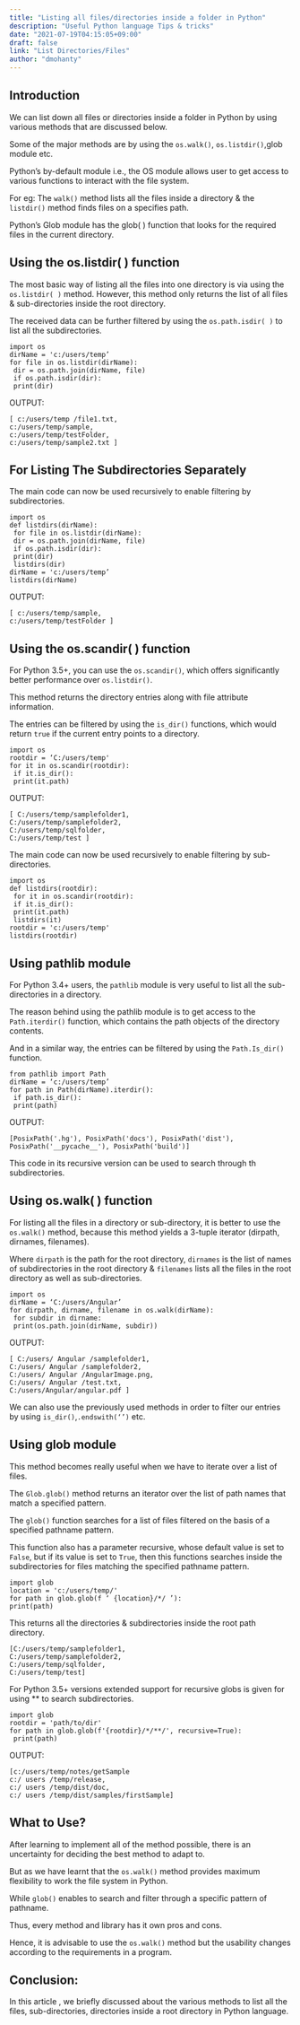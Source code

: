 ```yaml
---
title: "Listing all files/directories inside a folder in Python"
description: "Useful Python language Tips & tricks"
date: "2021-07-19T04:15:05+09:00"
draft: false
link: "List Directories/Files"
author: "dmohanty"
---
```


## Introduction

We can list down all files or directories inside a folder in Python by using various methods that are discussed below. 

Some of the major methods are by using the `os.walk()`, `os.listdir()`,glob module etc.

Python’s by-default module i.e., the OS module allows user to get access to various functions to interact with the file system.

For eg: The `walk()` method lists all the files inside a directory & the `listdir()` method finds files on a specifies path.

Python’s Glob module has the glob( ) function that looks for the required files in the current directory.

## Using the os.listdir( ) function

The most basic way of listing all the files into one directory is via using the `os.listdir( )` method. However, this method only returns the list of all files & sub-directories inside the root directory. 

The received data can be further filtered by using the `os.path.isdir( )` to list all the subdirectories.

```
import os
dirName = 'c:/users/temp’
for file in os.listdir(dirName):
 dir = os.path.join(dirName, file)
 if os.path.isdir(dir):
 print(dir)

```
OUTPUT:
```
[ c:/users/temp /file1.txt,
c:/users/temp/sample,
c:/users/temp/testFolder,
c:/users/temp/sample2.txt ]
```

## For Listing The Subdirectories Separately

The main code can now be used recursively to enable filtering by subdirectories.

```
import os
def listdirs(dirName):
 for file in os.listdir(dirName):
 dir = os.path.join(dirName, file)
 if os.path.isdir(dir):
 print(dir)
 listdirs(dir)
dirName = 'c:/users/temp’
listdirs(dirName)
```
OUTPUT:
```
[ c:/users/temp/sample,
c:/users/temp/testFolder ]
```
## Using the os.scandir( ) function

For Python 3.5+, you can use the `os.scandir()`, which offers significantly better performance over `os.listdir()`. 

This method returns the directory entries along with file attribute information. 

The entries can be filtered by using the `is_dir()` functions, which would return `true` if the current entry points to a directory.

```
import os
rootdir = ‘C:/users/temp'
for it in os.scandir(rootdir):
 if it.is_dir():
 print(it.path)
```
OUTPUT:

```
[ C:/users/temp/samplefolder1,
C:/users/temp/samplefolder2,
C:/users/temp/sqlfolder,
C:/users/temp/test ]
```
The main code can now be used recursively to enable filtering by
sub-directories.

```
import os
def listdirs(rootdir):
 for it in os.scandir(rootdir):
 if it.is_dir():
 print(it.path)
 listdirs(it)
rootdir = 'c:/users/temp'
listdirs(rootdir)
```

## Using pathlib module

For Python 3.4+ users, the `pathlib` module is very useful to list all the sub-directories in a directory. 

The reason behind using the pathlib module is to get access to the `Path.iterdir()` function, which contains the path objects of the directory contents. 

And in a similar way, the entries can be filtered by using the `Path.Is_dir()` function.

```
from pathlib import Path
dirName = ‘c:/users/temp’
for path in Path(dirName).iterdir():
 if path.is_dir():
 print(path)
```
OUTPUT:

```
[PosixPath('.hg'), PosixPath('docs'), PosixPath('dist'),
PosixPath('__pycache__'), PosixPath('build')]
```

This code in its recursive version can be used to search through th subdirectories.

## Using os.walk( ) function

For listing all the files in a directory or sub-directory, it is better to use the `os.walk()` method, because this method yields a 3-tuple iterator (dirpath, dirnames, filenames).

Where `dirpath` is the path for the root directory, `dirnames` is the list of names of subdirectories in the root directory & `filenames` lists all the files in the root directory as well as sub-directories.

```
import os
dirName = ‘C:/users/Angular’
for dirpath, dirname, filename in os.walk(dirName):
 for subdir in dirname:
 print(os.path.join(dirName, subdir))
```

OUTPUT:

```
[ C:/users/ Angular /samplefolder1,
C:/users/ Angular /samplefolder2,
C:/users/ Angular /AngularImage.png,
C:/users/ Angular /test.txt,
C:/users/Angular/angular.pdf ]
```

We can also use the previously used methods in order to filter our entries by using `is_dir()`,`.endswith(‘’)` etc.

## Using glob module

This method becomes really useful when we have to iterate over a list of files. 

The `Glob.glob()` method returns an iterator over the list of path names that match a specified pattern.

The `glob()` function searches for a list of files filtered on the basis of a specified pathname pattern. 

This function also has a parameter recursive, whose default value is set to `False`, but if its
value is set to `True`, then this functions searches inside the subdirectories for files matching the specified pathname pattern.

```
import glob
location = 'c:/users/temp/'
for path in glob.glob(f ‘ {location}/*/ ’):
print(path)
```

This returns all the directories & subdirectories inside the root path directory.

```
[C:/users/temp/samplefolder1,
C:/users/temp/samplefolder2,
C:/users/temp/sqlfolder,
C:/users/temp/test]
```

For Python 3.5+ versions extended support for recursive globs is given for using ** to search subdirectories.

```
import glob
rootdir = 'path/to/dir'
for path in glob.glob(f'{rootdir}/*/**/', recursive=True):
 print(path)
```
OUTPUT:

```
[c:/users/temp/notes/getSample
c:/ users /temp/release,
c:/ users /temp/dist/doc,
c:/ users /temp/dist/samples/firstSample]
```

## What to Use?

After learning to implement all of the method possible, there is an uncertainty for deciding the best method to adapt to. 

But as we have learnt that the `os.walk()` method provides maximum flexibility to work the file system in Python. 

While `glob()` enables to search and filter through a specific pattern of pathname. 

Thus, every method and library has it own pros and cons. 

Hence, it is advisable to use the `os.walk()` method but the usability changes according to the requirements in a program.

## Conclusion:

In this article , we briefly discussed about the various methods to list all the files, sub-directories, directories inside a root directory in Python language.








